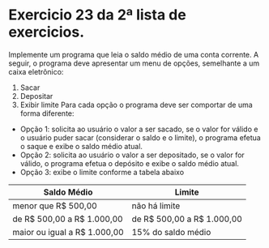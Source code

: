 # Exercicio 23 da 2ª lista de exercicios.

Implemente um programa que leia o saldo médio de uma conta corrente.
A seguir, o programa deve apresentar um menu de opções, semelhante a
um caixa eletrônico:
1. Sacar
2. Depositar
3. Exibir limite
Para cada opção o programa deve ser comportar de uma forma diferente:
- Opção 1: solicita ao usuário o valor a ser sacado, se o valor for válido
e o usuário puder sacar (considerar o saldo e o limite), o programa
efetua o saque e exibe o saldo médio atual.
- Opção 2: solicita ao usuário o valor a ser depositado, se o valor for
válido, o programa efetua o depósito e exibe o saldo médio atual.
- Opção 3: exibe o limite conforme a tabela abaixo


| Saldo Médio           | Limite                                         |
| --------------------- | ---------------------------------------------- |
| menor que R$ 500,00        | não há limite                                  |
| de R$ 500,00 a R$ 1.000,00 | de R$ 500,00 a R$ 1.000,00 |
| maior ou igual a R$ 1.000,00     | 15% do saldo médio       |
